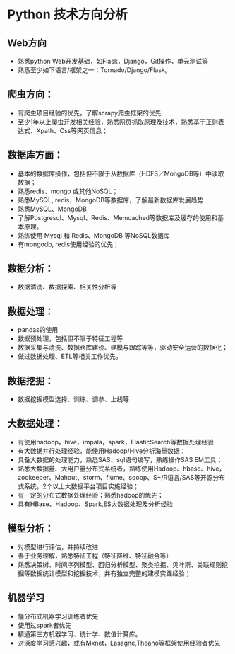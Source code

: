 # Python 技术方向分析
## Web方向
* 熟悉python Web开发基础，如Flask，Django，Git操作，单元测试等 
* 熟悉至少如下语言/框架之一：Tornado/Django/Flask。

## 爬虫方向：
* 有爬虫项目经验的优先，了解scrapy爬虫框架的优先
* 至少1年以上爬虫开发相关经验，熟悉网页抓取原理及技术，熟悉基于正则表达式、Xpath、Css等网页信息；

## 数据库方面：
* 基本的数据库操作，包括但不限于从数据库（HDFS／MongoDB等）中读取数据；
* 熟悉redis、mongo 或其他NoSQL；
* 熟悉MySQL, redis，MongoDB等数据库，了解最新数据库发展趋势
* 熟悉MySQL、MongoDB
* 了解Postgresql、Mysql、Redis、Memcached等数据库及缓存的使用和基本原理。
* 熟练使用 Mysql 和 Redis、MongoDB 等NoSQL数据库
* 有mongodb, redis使用经验的优先；


## 数据分析：
* 数据清洗、数据探索、相关性分析等


## 数据处理：
* pandas的使用
* 数据预处理，包括但不限于特征工程等
* 数据采集与清洗、数据仓库建设、建模与跟踪等等，驱动安全运营的数据化；
* 做过数据处理、ETL等相关工作优先。

## 数据挖掘：
* 数据挖掘模型选择、训练、调参、上线等

## 大数据处理：
* 有使用hadoop，hive，impala，spark，ElasticSearch等数据处理经验
* 有大数据并行处理经验，能使用Hadoop/Hive分析海量数据；
* 具备大数据的处理能力，熟悉SAS、sql语句编写，熟练操作SAS EM工具；
* 熟悉大数据量、大用户量分布式系统者，熟练使用Hadoop、hbase、hive，zookeeper、Mahout、storm、flume、sqoop、S+/R语言/SAS等开源分布式系统，2个以上大数据平台项目实施经验；
* 有一定的分布式数据处理经验；熟悉hadoop的优先；
* 具有HBase、Hadoop、Spark,ES大数据处理及分析经验


## 模型分析：
* 对模型进行评估，并持续改进
* 善于业务理解，熟悉特征工程（特征降维、特征融合等）
* 熟悉决策树、时间序列模型、回归分析模型、聚类挖掘、贝叶斯、关联规则挖掘等数据统计模型和挖掘技术，并有独立完整的建模实践经验；


## 机器学习
* 懂分布式机器学习训练者优先
* 使用过spark者优先
* 精通第三方机器学习、统计学、数值计算库。
* 对深度学习感兴趣，或有Mxnet，Lasagne,Theano等框架使用经验者优先

